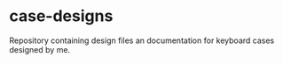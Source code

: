 # case-designs
Repository containing design files an documentation for keyboard cases designed by me. 
